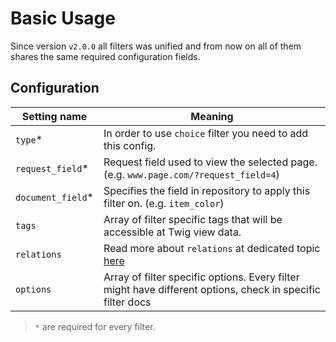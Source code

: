# Basic Usage

Since version `v2.0.0` all filters was unified and from now on all of them shares the same required configuration fields.

## Configuration 

| Setting name           | Meaning                                                                              |
|------------------------|--------------------------------------------------------------------------------------|
| `type`*                | In order to use `choice` filter you need to add this config.                         |
| `request_field`*       | Request field used to view the selected page. (e.g. `www.page.com/?request_field=4`) |
| `document_field`*      | Specifies the field in repository to apply this filter on. (e.g. `item_color`)       |
| `tags`                 | Array of filter specific tags that will be accessible at Twig view data.             |
| `relations`            | Read more about `relations` at dedicated topic [here](http://docs.ongr.io/FilterManagerBundle/Relations)           |
| `options`              | Array of filter specific options. Every filter might have different options, check in specific filter docs        |

> `*` are required for every filter.